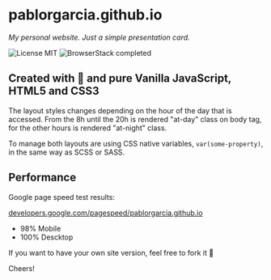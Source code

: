 # pablorgarcia.github.io
_My personal website. Just a simple presentation card._

![License MIT](https://camo.githubusercontent.com/890acbdcb87868b382af9a4b1fac507b9659d9bf/68747470733a2f2f696d672e736869656c64732e696f2f62616467652f6c6963656e73652d4d49542d626c75652e737667) ![BrowserStack completed](https://camo.githubusercontent.com/100557e3a75a9c370c034674ace722915085b018/68747470733a2f2f7777772e62726f77736572737461636b2e636f6d2f6175746f6d6174652f62616467652e7376673f62616467655f6b65793d4c7a4633527a425656477436565745325330684861433975596c6c4f5a7a30394c533142566a4e54636c424b563078346556526c636a4134515659314d304e335054303d2d2d65623463653863386463326331633562326235333532643437336565313261373361633230653036)

## Created with 💛 and pure Vanilla JavaScript, HTML5 and CSS3

The layout styles changes depending on the hour of the day that is accessed. From the 8h until the 20h is rendered "at-day" class on body tag, for the other hours is rendered "at-night" class.

To manage both layouts are using CSS native variables, `var(some-property)`, in the same way as SCSS or SASS.

## Performance

Google page speed test results:

[developers.google.com/pagespeed/pablorgarcia.github.io](https://developers.google.com/speed/pagespeed/insights/?url=https%3A%2F%2Fpablorgarcia.github.io&tab=mobile)
- 98% Mobile
- 100% Descktop

If you want to have your own site version, feel free to fork it 🙂

Cheers!
